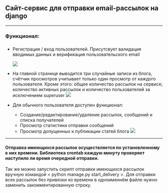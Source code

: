 ## Сайт-сервис для отправки email-рассылок на django 
---
### Функционал: 
##### 
* Регистрация / вход пользователей. Присутсвует валидация вводимых данных и верификация пользовательского email <p>
![](https://i.ibb.co/tQw3p2S/Screenshot-from-2023-02-14-02-45-41.png)

* На главной странице выводится три случайные записи из блога, счётчик просмотров учитывает только один просмотр от каждого пользователя.
Кроме этого: общее количество рассылок на сервисе; количество активных рассылок и количество пользователей за исключением superuser
![](https://i.ibb.co/ph78jHk/Screenshot-from-2023-02-14-02-50-38.png)
* Для обычного пользователя доступен функционал:
  - Создание/редактирование/удаление рассылок, сообщений и списка получателей
  - Просмотр статистики отправки сообщений
  - Просмотр допущенных к публикации статей блога
 ![](https://i.ibb.co/ZHFyDBx/Screenshot-from-2023-01-29-20-42-47.png)
 ---
 #### Отправка имеющихся рассылок осуществляется по установленному в них времени. Библиотека crontab каждую минуту проверяет наступило ли время очередной отправки.
 Так же можно запустить скрипт отправки имеющихся рассылок вручную командой < python manage.py start_delivery >. Для отправки всех рассылок без привязки ко времени в одноименнём файле нужно заменить закомментированную строку.
 
